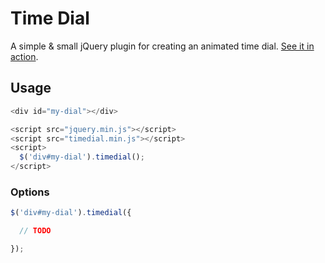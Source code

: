 # Time Dial

A simple & small jQuery plugin for creating an animated time dial.
[See it in action](http://raw.githubusercontent.com/rsimon/time-dial/master/example.html).

## Usage

```javascript
<div id="my-dial"></div>
```
```javascript
<script src="jquery.min.js"></script>
<script src="timedial.min.js"></script>
<script>
  $('div#my-dial').timedial();
</script>
```

### Options

```javascript
$('div#my-dial').timedial({

  // TODO

});
```
